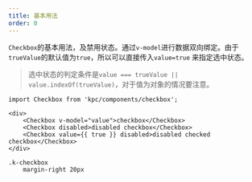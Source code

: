 ```yaml
---
title: 基本用法
order: 0
---
```


`Checkbox`的基本用法，及禁用状态。通过`v-model`进行数据双向绑定。由于`trueValue`的默认值为`true`，所以可以直接传入`value=true`
来指定选中状态。

> 选中状态的判定条件是`value === trueValue || value.indexOf(trueValue)`，对于值为对象的情况要注意。

```vdt
import Checkbox from 'kpc/components/checkbox';

<div>
    <Checkbox v-model="value">checkbox</Checkbox>
    <Checkbox disabled>disabled checkbox</Checkbox>
    <Checkbox value={{ true }} disabled>disabled checked checkbox</Checkbox>
</div>
```

```styl
.k-checkbox
    margin-right 20px
```
